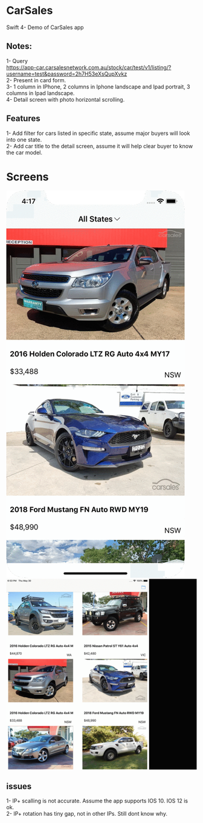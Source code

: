 # CarSales
Swift 4- Demo of CarSales app
## Notes:
1-	Query  
https://app-car.carsalesnetwork.com.au/stock/car/test/v1/listing/?username=test&password=2h7H53eXsQupXvkz <br>
2-	Present in card form.<br>
3-	1 column in IPhone, 2 columns in Iphone landscape and Ipad portrait, 3 columns in Ipad landscape.<br>
4-	Detail screen with photo horizontal scrolling.<br>

## Features 
1-	Add filter for cars listed in specific state, assume major buyers will look into one state. <br>
2-	Add car title to the detail screen, assume it will help clear buyer to know the car model.<br>

# Screens
![](https://github.com/myteeNatanwit/Carsales/raw/master/ip.gif)
![](https://github.com/myteeNatanwit/Carsales/raw/master/ipad.gif)

## issues
1- IP+ scalling is not accurate. Assume the app supports IOS 10. IOS 12 is ok.<br>
2- IP+ rotation has tiny gap, not in other IPs. Still dont know why.
